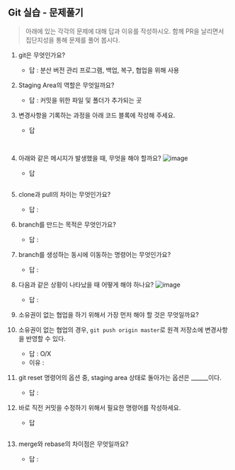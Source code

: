 ## Git 실습 - 문제풀기
> 아래에 있는 각각의 문제에 대해 답과 이유를 작성하시오.
> 함께 PR을 날리면서 집단지성을 통해 문제를 풀어 봅시다.

1. git은 무엇인가요?   
   - 답 : 분산 버전 관리 프로그램, 백업, 복구, 협업을 위해 사용
  
2. Staging Area의 역할은 무엇일까요?
   - 답 : 커밋을 위한 파일 및 폴더가 추가되는 곳

3. 변경사항을 기록하는 과정을 아래 코드 블록에 작성해 주세요.
   - 답
   ```bash
  
   ```

4. 아래와 같은 메시지가 발생했을 때, 무엇을 해야 할까요?
![image](https://user-images.githubusercontent.com/98133984/181182281-4d01a374-62fe-4957-9a07-1efc005e35d3.png)
   - 답
   ```

   ```
5. clone과 pull의 차이는 무엇인가요?
   - 답 :
   
6. branch를 만드는 목적은 무엇인가요?
    - 답 : 

7. branch를 생성하는 동시에 이동하는 명령어는 무엇인가요?
    - 답 : 

8. 다음과 같은 상황이 나타났을 때 어떻게 해야 하나요?
   ![image](https://user-images.githubusercontent.com/98133984/181183354-df42d325-b839-48e1-a4c6-667c20b33d5c.png)
    - 답 : 

9.  소유권이 없는 협업을 하기 위해서 가장 먼저 해야 할 것은 무엇일까요?
10. 소유권이 없는 협업의 경우, `git push origin master`로 원격 저장소에 변경사항을 반영할 수 있다.
    - 답 : O/X
    - 이유 :
 
11. git reset 명령어의 옵션 중, staging area 상태로 돌아가는 옵션은 ______이다.
    - 답 : 

12. 바로 직전 커밋을 수정하기 위해서 필요한 명령어를 작성하세요.
    - 답
    ```
    ```

13. merge와 rebase의 차이점은 무엇일까요? 
     - 답 : 
